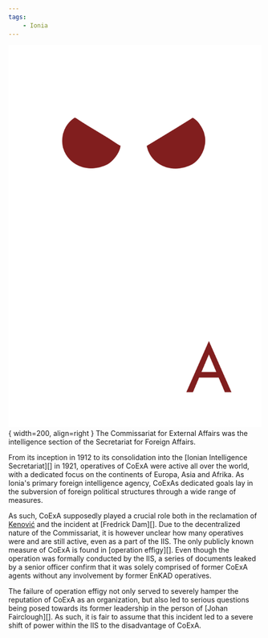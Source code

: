```yaml
---
tags:
    - Ionia
---
```


![CoExA](../assets/organizations/CoExA.png){ width=200, align=right }
The Commissariat for External Affairs was the intelligence section of the Secretariat for Foreign Affairs. 

From its inception in 1912 to its consolidation into the [Ionian Intelligence Secretariat][] in 1921, operatives of CoExA were active all over the world, with a dedicated focus on the continents of Europa, Asia and Afrika. As Ionia's primary foreign intelligence agency, CoExAs dedicated goals lay in the subversion of foreign political structures through a wide range of measures.

As such, CoExA supposedly played a crucial role both in the reclamation of [Kenović](../Cities/Kenovice.md) and the incident at [Fredrick Dam][]. Due to the decentralized nature of the Commissariat, it is however unclear how many operatives were and are still active, even as a part of the IIS. The only publicly known measure of CoExA is found in [operation effigy][]. Even though the operation was formally conducted by the IIS, a series of documents leaked by a senior officer confirm that it was solely comprised of former CoExA agents without any involvement by former EnKAD operatives.

The failure of operation effigy not only served to severely hamper the reputation of CoExA as an organization, but also led to serious questions being posed towards its former leadership in the person of [Johan Fairclough][]. As such, it is fair to assume that this incident led to a severe shift of power within the IIS to the disadvantage of CoExA.

